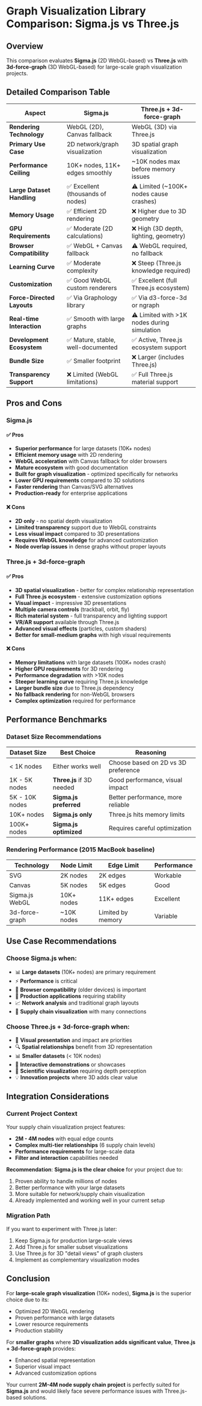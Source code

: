 # Graph Visualization Library Comparison: Sigma.js vs Three.js

## Overview

This comparison evaluates **Sigma.js** (2D WebGL-based) vs **Three.js** with **3d-force-graph** (3D WebGL-based) for large-scale graph visualization projects.

## Detailed Comparison Table

| **Aspect** | **Sigma.js** | **Three.js + 3d-force-graph** |
|------------|--------------|-------------------------------|
| **Rendering Technology** | WebGL (2D), Canvas fallback | WebGL (3D) via Three.js |
| **Primary Use Case** | 2D network/graph visualization | 3D spatial graph visualization |
| **Performance Ceiling** | 10K+ nodes, 11K+ edges smoothly | ~10K nodes max before memory issues |
| **Large Dataset Handling** | ✅ Excellent (thousands of nodes) | ⚠️ Limited (~100K+ nodes cause crashes) |
| **Memory Usage** | ✅ Efficient 2D rendering | ❌ Higher due to 3D geometry |
| **GPU Requirements** | ✅ Moderate (2D calculations) | ❌ High (3D depth, lighting, geometry) |
| **Browser Compatibility** | ✅ WebGL + Canvas fallback | ⚠️ WebGL required, no fallback |
| **Learning Curve** | ✅ Moderate complexity | ❌ Steep (Three.js knowledge required) |
| **Customization** | ✅ Good WebGL custom renderers | ✅ Excellent (full Three.js ecosystem) |
| **Force-Directed Layouts** | ✅ Via Graphology library | ✅ Via d3-force-3d or ngraph |
| **Real-time Interaction** | ✅ Smooth with large graphs | ⚠️ Limited with >1K nodes during simulation |
| **Development Ecosystem** | ✅ Mature, stable, well-documented | ✅ Active, Three.js ecosystem support |
| **Bundle Size** | ✅ Smaller footprint | ❌ Larger (includes Three.js) |
| **Transparency Support** | ❌ Limited (WebGL limitations) | ✅ Full Three.js material support |

## Pros and Cons

### Sigma.js

#### ✅ **Pros**
- **Superior performance** for large datasets (10K+ nodes)
- **Efficient memory usage** with 2D rendering
- **WebGL acceleration** with Canvas fallback for older browsers
- **Mature ecosystem** with good documentation
- **Built for graph visualization** - optimized specifically for networks
- **Lower GPU requirements** compared to 3D solutions
- **Faster rendering** than Canvas/SVG alternatives
- **Production-ready** for enterprise applications

#### ❌ **Cons**
- **2D only** - no spatial depth visualization
- **Limited transparency** support due to WebGL constraints
- **Less visual impact** compared to 3D presentations
- **Requires WebGL knowledge** for advanced customization
- **Node overlap issues** in dense graphs without proper layouts

### Three.js + 3d-force-graph

#### ✅ **Pros**
- **3D spatial visualization** - better for complex relationship representation
- **Full Three.js ecosystem** - extensive customization options
- **Visual impact** - impressive 3D presentations
- **Multiple camera controls** (trackball, orbit, fly)
- **Rich material system** - full transparency and lighting support
- **VR/AR support** available through Three.js
- **Advanced visual effects** (particles, custom shaders)
- **Better for small-medium graphs** with high visual requirements

#### ❌ **Cons**
- **Memory limitations** with large datasets (100K+ nodes crash)
- **Higher GPU requirements** for 3D rendering
- **Performance degradation** with >10K nodes
- **Steeper learning curve** requiring Three.js knowledge
- **Larger bundle size** due to Three.js dependency
- **No fallback rendering** for non-WebGL browsers
- **Complex optimization** required for performance

## Performance Benchmarks

### Dataset Size Recommendations

| **Dataset Size** | **Best Choice** | **Reasoning** |
|------------------|-----------------|---------------|
| < 1K nodes | Either works well | Choose based on 2D vs 3D preference |
| 1K - 5K nodes | **Three.js** if 3D needed | Good performance, visual impact |
| 5K - 10K nodes | **Sigma.js preferred** | Better performance, more reliable |
| 10K+ nodes | **Sigma.js only** | Three.js hits memory limits |
| 100K+ nodes | **Sigma.js optimized** | Requires careful optimization |

### Rendering Performance (2015 MacBook baseline)

| **Technology** | **Node Limit** | **Edge Limit** | **Performance** |
|----------------|----------------|----------------|-----------------|
| SVG | 2K nodes | 2K edges | Workable |
| Canvas | 5K nodes | 5K edges | Good |
| Sigma.js WebGL | 10K+ nodes | 11K+ edges | Excellent |
| 3d-force-graph | ~10K nodes | Limited by memory | Variable |

## Use Case Recommendations

### Choose **Sigma.js** when:
- 📊 **Large datasets** (10K+ nodes) are primary requirement
- ⚡ **Performance** is critical
- 📱 **Browser compatibility** (older devices) is important
- 💼 **Production applications** requiring stability
- 📈 **Network analysis** and traditional graph layouts
- 🎯 **Supply chain visualization** with many connections

### Choose **Three.js + 3d-force-graph** when:
- 🎨 **Visual presentation** and impact are priorities
- 🔍 **Spatial relationships** benefit from 3D representation
- 📊 **Smaller datasets** (< 10K nodes)
- 🎯 **Interactive demonstrations** or showcases
- 🔬 **Scientific visualization** requiring depth perception
- 💡 **Innovation projects** where 3D adds clear value

## Integration Considerations

### Current Project Context
Your supply chain visualization project features:
- **2M - 4M nodes** with equal edge counts
- **Complex multi-tier relationships** (6 supply chain levels)
- **Performance requirements** for large-scale data
- **Filter and interaction** capabilities needed

**Recommendation**: **Sigma.js is the clear choice** for your project due to:
1. Proven ability to handle millions of nodes
2. Better performance with your large datasets
3. More suitable for network/supply chain visualization
4. Already implemented and working well in your current setup

### Migration Path
If you want to experiment with Three.js later:
1. Keep Sigma.js for production large-scale views
2. Add Three.js for smaller subset visualizations
3. Use Three.js for 3D "detail views" of graph clusters
4. Implement as complementary visualization modes

## Conclusion

For **large-scale graph visualization** (10K+ nodes), **Sigma.js** is the superior choice due to its:
- Optimized 2D WebGL rendering
- Proven performance with large datasets  
- Lower resource requirements
- Production stability

For **smaller graphs** where **3D visualization adds significant value**, **Three.js + 3d-force-graph** provides:
- Enhanced spatial representation
- Superior visual impact
- Advanced customization options

Your current **2M-4M node supply chain project** is perfectly suited for **Sigma.js** and would likely face severe performance issues with Three.js-based solutions.